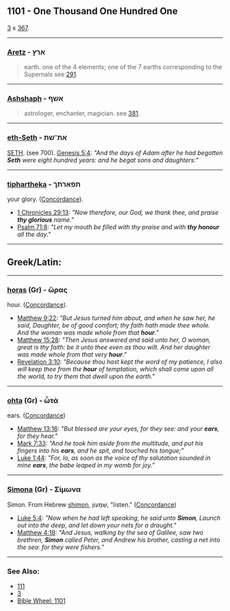 ## 1101 - One Thousand One Hundred One
[3](3) x [367](367).

---

### [Aretz](/keys/ARTf) - ארץ
> earth. one of the 4 elements; one of the 7 earths corresponding to the Supernals see [291](291).

---

### [Ashshaph](/keys/AShPf) - אשף
> astrologer, enchanter, magician. see [381](381).

---

### [eth-Seth](/keys/ATh-ShTh) - את־שת
[SETH](/keys/ShTh). (see 700). [Genesis 5:4](https://biblehub.com/genesis/5-4.htm): *"And the days of Adam after he had begotten **Seth** were eight hundred years: and he begat sons and daughters:"*

---

### [tiphartheka](/keys/TPARThK) - תפארתך
your glory. ([Concordance](https://biblehub.com/hebrew/tifartecha_8597.htm)).

- [1 Chronicles 29:13](https://biblehub.com/1_chronicles/29-13.htm): *"Now therefore, our God, we thank thee, and praise **thy glorious** name."*
- [Psalm 71:8](https://biblehub.com/psalms/71-8.htm): *"Let my mouth be filled with thy praise and with **thy honour** all the day."*

---

## Greek/Latin:

---

### [horas](/greek?word=Oras) (Gr) - ὥρας
hour. ([Concordance](https://biblehub.com/greek/ho_ras_5610.htm)).

- [Matthew 9:22](https://biblehub.com/matthew/9-22.htm): *"But Jesus turned him about, and when he saw her, he said, Daughter, be of good comfort; thy faith hath made thee whole. And the woman was made whole from that **hour**."*
- [Matthew 15:28](https://biblehub.com/matthew/15-28.htm): *"Then Jesus answered and said unto her, O woman, great is thy faith: be it unto thee even as thou wilt. And her daughter was made whole from that very **hour**."*
- [Revelation 3:10](https://biblehub.com/revelation/3-10.htm): *"Because thou hast kept the word of my patience, I also will keep thee from the **hour** of temptation, which shall come upon all the world, to try them that dwell upon the earth."*

---

### [ohta](/greek?word=Ota) (Gr) - ὦτά
ears. ([Concordance](https://biblehub.com/greek/o_ta_3775.htm))

- [Matthew 13:16](https://biblehub.com/matthew/13-16.htm): *"But blessed are your eyes, for they see: and your **ears**, for they hear."*
- [Mark 7:33](https://biblehub.com/mark/7-33.htm): *"And he took him aside from the multitude, and put his fingers into his **ears**, and he spit, and touched his tongue;"*
- [Luke 1:44](https://biblehub.com/luke/1-44.htm): *"For, lo, as soon as the voice of thy salutation sounded in mine **ears**, the babe leaped in my womb for joy."*

---

### [Simona](/greek?word=simOna) (Gr) - Σίμωνα
Simon. From Hebrew [shimon](/keys/ShMOVN), שִׁמְעוֹן, "listen." ([Concordance](https://biblehub.com/greek/simo_na_4613.htm))

- [Luke 5:4](https://biblehub.com/luke/5-4.htm): *"Now when he had left speaking, he said unto **Simon**, Launch out into the deep, and let down your nets for a draught."*
- [Matthew 4:18](https://biblehub.com/matthew/4-18.htm): *"And Jesus, walking by the sea of Galilee, saw two brethren, **Simon** called Peter, and Andrew his brother, casting a net into the sea: for they were fishers."*

---

### See Also:

- [111](111)
- [3](3)
- [Bible Wheel: 1101](https://www.biblewheel.com//GR/GR_Database.php?SearchBy_Gematria=1101)

